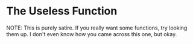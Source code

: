 # The Useless Function
NOTE: This is purely satire. If you really want some functions, try looking them up. I don't even know how you came across this one, but okay.

